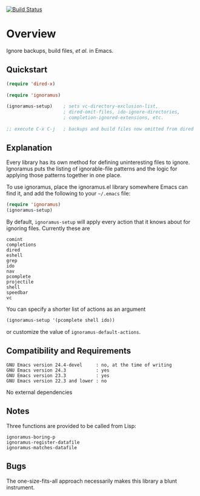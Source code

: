 [![Build Status](https://secure.travis-ci.org/rolandwalker/ignoramus.png?branch=master)](http://travis-ci.org/rolandwalker/ignoramus)

Overview
========

Ignore backups, build files, *et al*. in Emacs.

Quickstart
----------

```lisp
(require 'dired-x)
 
(require 'ignoramus)
 
(ignoramus-setup)    ; sets vc-directory-exclusion-list,
                     ; dired-omit-files, ido-ignore-directories,
                     ; completion-ignored-extensions, etc.
 
;; execute C-x C-j   ; backups and build files now omitted from dired
```

Explanation
-----------

Every library has its own method for defining uninteresting files
to ignore.  Ignoramus puts the listing of ignorable-file patterns
and the logic for applying those patterns together in one place.

To use ignoramus, place the ignoramus.el library somewhere Emacs
can find it, and add the following to your `~/.emacs` file:

```lisp
(require 'ignoramus)
(ignoramus-setup)
```

By default, `ignoramus-setup` will apply every action that it
knows about for ignoring files.  Currently these are

	comint
	completions
	dired
	eshell
	grep
	ido
	nav
	pcomplete
	projectile
	shell
	speedbar
	vc

You can specify a shorter list of actions as an argument

```lisp
(ignoramus-setup '(pcomplete shell ido))
```

or customize the value of `ignoramus-default-actions`.

Compatibility and Requirements
------------------------------

	GNU Emacs version 24.4-devel     : no, at the time of writing
	GNU Emacs version 24.3           : yes
	GNU Emacs version 23.3           : yes
	GNU Emacs version 22.3 and lower : no

No external dependencies

Notes
-----

Three functions are provided to be called from Lisp:

	ignoramus-boring-p
	ignoramus-register-datafile
	ignoramus-matches-datafile

Bugs
----

The one-size-fits-all approach necessarily makes this library
a blunt instrument.
